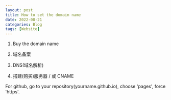 ```yaml
---
layout: post
title: How to set the domain name
date: 2022-08-21
categories: Blog
tags: [Website]
---
```


1.  Buy the domain name

2.  域名备案

3.  DNS(域名解析)

4.  搭建(购买)服务器 / 或 CNAME

For github, go to your repository(yourname.github.io), choose 'pages', force 'https'.